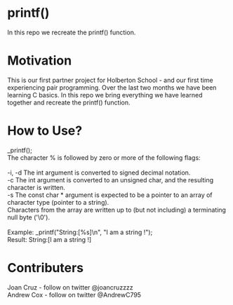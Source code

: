 # printf()
In this repo we recreate the printf() function.

# Motivation
This is our first partner project for Holberton School - and our first time experiencing pair programming.  Over the last two months we have been learning C basics. In this repo we bring everything we have learned together and recreate the printf() function.

# How to Use?
_printf();<br/>
The character % is followed by zero or more of the following flags:<br/>
<br/>
-i, -d       The int argument is converted to signed decimal notation.<br/>
-c           The int argument is converted to an unsigned char, and the resulting character is written.<br/>
-s           The const char * argument is expected to be a pointer to an array of character type (pointer to a string).<br/>
             Characters from the array are written up to (but not including) a terminating null byte ('\0').<br/>
<br/>
Example:           _printf("String:[%s]\n", "I am a string !");<br/>
Result:            String:[I am a string !]

# Contributers
Joan Cruz - follow on twitter @joancruzzzz<br/>
Andrew Cox - follow on twitter @AndrewC795

